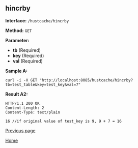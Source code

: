 ## hincrby ##

**Interface:** `/hustcache/hincrby`

**Method:** `GET`

**Parameter:** 

*  **tb** (Required)  
*  **key** (Required)  
*  **val** (Required)  

**Sample A:**

    curl -i -X GET "http://localhost:8085/hustcache/hincrby?tb=test_table&key=test_key&val=7"

**Result A2:**

	HTTP/1.1 200 OK
	Content-Length: 2
	Content-Type: text/plain

	16 //if original value of test_key is 9, 9 + 7 = 16

[Previous page](../hustdb.md)

[Home](../../../index.md)